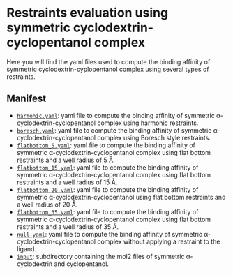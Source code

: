 # Restraints evaluation using symmetric cyclodextrin-cyclopentanol complex

Here you will find the yaml files used to compute the binding affinity of symmetric cyclodextrin-cyplopentanol complex using several types of restraints.

## Manifest

- [`harmonic.yaml`](harmonic.yaml): yaml file to compute the binding affinity of symmetric α-cyclodextrin-cyclopentanol complex using harmonic restraints.
- [`boresch.yaml`](boresch.yaml): yaml file to compute the binding affinity of symmetric α-cyclodextrin-cyclopentanol complex using Boresch style restraints.
- [`flatbottom_5.yaml`]( flatbottom_5.yaml): yaml file to compute the binding affinity of symmetric α-cyclodextrin-cyclopentanol complex using flat bottom restraints and a well radius of 5 Å.
- [`flatbottom_15.yaml`]( flatbottom_15.yaml): yaml file to compute the binding affinity of symmetric α-cyclodextrin-cyclopentanol complex using flat bottom restraints and a well radius of 15 Å.
- [`flatbottom_20.yaml`]( flatbottom_20.yaml): yaml file to compute the binding affinity of symmetric α-cyclodextrin-cyclopentanol using flat bottom restraints and a well radius of 20 Å.
- [`flatbottom_35.yaml`]( flatbottom_35.yaml): yaml file to compute the binding affinity of symmetric α-cyclodextrin-cyclopentanol complex using flat bottom restraints and a well radius of 35 Å.
- [`null.yaml`](null.yaml): yaml file to compute the binding affinity of symmetric α-cyclodextrin-cyclopentanol complex without applying a restraint to the ligand.
- [`input`](input): subdirectory containing the mol2 files of symmetric α-cyclodextrin and cyclopentanol.
